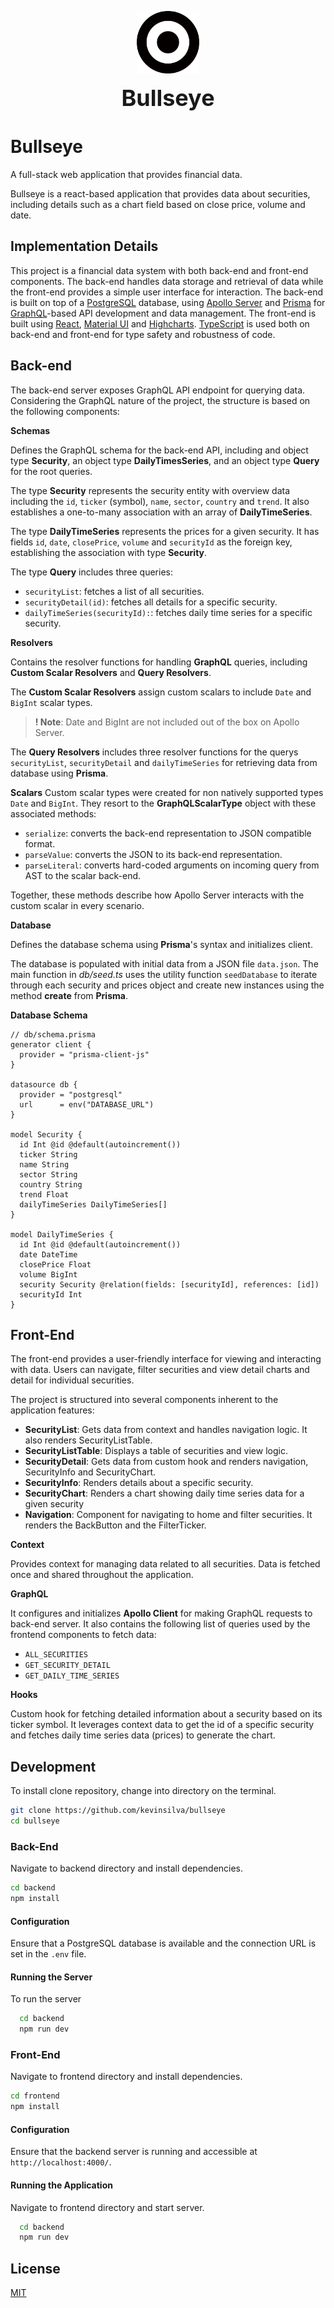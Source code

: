 <p align="center"><img src="./frontend/src/assets/logo_black.svg" width="100"></p>
<p align="center"><strong ><span style="font-size: 36px;">Bullseye</span></strong></p>
<div align="center">

</div>

# Bullseye

A full-stack web application that provides financial data.

Bullseye is a react-based application that provides data about securities, including details such as a chart field based on close price, volume and date.

## Implementation Details

This project is a financial data system with both back-end and front-end components. The back-end handles data storage and retrieval of data while the front-end provides a simple user interface for interaction. The back-end is built on top of a [PostgreSQL](https://www.postgresql.org/) database, using [Apollo Server](https://www.apollographql.com/) and [Prisma](https://www.prisma.io/) for [GraphQL](https://graphql.org/)-based API development and data management. The front-end is built using [React](https://react.dev/), [Material UI](https://mui.com/) and [Highcharts](https://www.highcharts.com/). [TypeScript](https://www.typescriptlang.org/) is used both on back-end and front-end for type safety and robustness of code.

## Back-end

The back-end server exposes GraphQL API endpoint for querying data. Considering the GraphQL nature of the project, the structure is based on the following components:

 **Schemas**

Defines the GraphQL schema for the back-end API, including and object type **Security**, an object type **DailyTimesSeries**, and an object type **Query** for the root queries.

The type **Security** represents the security entity with overview data including the `id`, `ticker` (symbol), `name`, `sector`, `country` and `trend`. It also establishes a one-to-many association with an array of **DailyTimeSeries**.

The type **DailyTimeSeries** represents the prices for a given security. It has fields `id`, `date`, `closePrice`, `volume` and `securityId` as the foreign key, establishing the association with type **Security**.

The type **Query** includes three queries:
- `securityList`: fetches a list of all securities.
- `securityDetail(id)`: fetches all details for a specific security.
- `dailyTimeSeries(securityId):`: fetches daily time series for a specific security.

 **Resolvers**

Contains the resolver functions for handling **GraphQL** queries, including **Custom Scalar Resolvers** and **Query Resolvers**.

The **Custom Scalar Resolvers** assign custom scalars to include `Date` and `BigInt` scalar types.

> **! Note**:
> Date and BigInt are not included out of the box on Apollo Server.

The **Query Resolvers** includes three resolver functions for the querys `securityList`, `securityDetail` and `dailyTimeSeries` for retrieving data from database using **Prisma**.

 **Scalars**
Custom scalar types were created for non natively supported types `Date` and `BigInt`. They resort to the **GraphQLScalarType** object with these associated methods:

- `serialize`: converts the back-end representation to JSON compatible format.
- `parseValue`: converts the JSON to its back-end representation.
- `parseLiteral`: converts hard-coded arguments on incoming query from AST to the scalar back-end.

Together, these methods describe how Apollo Server interacts with the custom scalar in every scenario.

 **Database**

Defines the database schema using **Prisma**'s syntax and initializes client.

The database is populated with initial data from a JSON file `data.json`. The main function in *db/seed.ts* uses the utility function `seedDatabase` to iterate through each security and prices object and create new instances using the method **create** from **Prisma**.

**Database Schema**

```Js
// db/schema.prisma
generator client {
  provider = "prisma-client-js"
}

datasource db {
  provider = "postgresql"
  url      = env("DATABASE_URL")
}

model Security {
  id Int @id @default(autoincrement())
  ticker String
  name String
  sector String
  country String
  trend Float
  dailyTimeSeries DailyTimeSeries[]
}

model DailyTimeSeries {
  id Int @id @default(autoincrement())
  date DateTime
  closePrice Float
  volume BigInt
  security Security @relation(fields: [securityId], references: [id])
  securityId Int
}
```

## Front-End

The front-end provides a user-friendly interface for viewing and interacting with data. Users can navigate, filter securities and view detail charts and detail for individual securities.

The project is structured into several components inherent to the application features:

- **SecurityList**: Gets data from context and handles navigation logic. It also renders SecurityListTable.
- **SecurityListTable**: Displays a table of securities and view logic.
- **SecurityDetail**: Gets data from custom hook and renders navigation, SecurityInfo and SecurityChart.
- **SecurityInfo**: Renders details about a specific security.
- **SecurityChart**: Renders a chart showing daily time series data for a given security
- **Navigation**: Component for navigating to home and filter securities. It renders the BackButton and the FilterTicker.


**Context**

Provides context for managing data related to all securities. Data is fetched once and shared throughout the application.

**GraphQL**

It configures and initializes **Apollo Client** for making GraphQL requests to back-end server. It also contains the following list of queries used by the frontend components to fetch data:

- `ALL_SECURITIES`
- `GET_SECURITY_DETAIL`
- `GET_DAILY_TIME_SERIES`

**Hooks**

Custom hook for fetching detailed information about a security based on its ticker symbol. It leverages context data to get the id of a specific security and fetches daily time series data (prices) to generate the chart.

## Development

To install clone repository, change into directory on the terminal.

```bash
git clone https://github.com/kevinsilva/bullseye
cd bullseye
```

### Back-End

Navigate to backend directory and install dependencies.

```bash
cd backend
npm install
```

#### Configuration

Ensure that a PostgreSQL database is available and the connection URL is set in the `.env` file.

#### Running the Server

To run the server

```bash
  cd backend
  npm run dev
```

### Front-End

Navigate to frontend directory and install dependencies.

```bash
cd frontend
npm install
```

#### Configuration

Ensure that the backend server is running and accessible at `http://localhost:4000/`.

#### Running the Application

Navigate to frontend directory and start server.

```bash
  cd backend
  npm run dev
```

## License

[MIT](https://choosealicense.com/licenses/mit/)